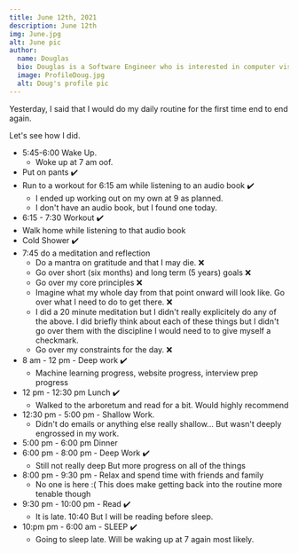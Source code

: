 ```yaml
---
title: June 12th, 2021
description: June 12th
img: June.jpg
alt: June pic
author:
  name: Douglas
  bio: Douglas is a Software Engineer who is interested in computer vision and our quest for strong AI. He also is constantly looking for ways to push the envelope of his personal mental and physical fitness.
  image: ProfileDoug.jpg
  alt: Doug's profile pic
---
```


Yesterday, I said that I would do my daily routine for the first time end to end again.

Let's see how I did.

- 5:45-6:00 Wake Up.
    - Woke up at 7 am oof. 
- Put on pants ✔️
- Run to a workout for 6:15 am while listening to an audio book ✔️
    - I ended up working out on my own at 9 as planned.
    - I don't have an audio book, but I found one today.
- 6:15 - 7:30 Workout ✔️
- Walk home while listening to that audio book
- Cold Shower ✔️
- 7:45 do a meditation and reflection
  - Do a mantra on gratitude and that I may die. ❌
  - Go over short (six months) and long term (5 years) goals ❌
  - Go over my core principles ❌
  - Imagine what my whole day from that point onward will look like. Go over what I need to do to get there. ❌
  - I did a 20 minute meditation but I didn't really explicitely do any of the above. I did briefly think about each of these things but I didn't go over them with the discipline I would need to to give myself a checkmark.
  - Go over my constraints for the day. ❌
-  8 am - 12 pm - Deep work ✔️
    - Machine learning progress, website progress, interview prep progress
- 12 pm - 12:30 pm Lunch ✔️
    - Walked to the arboretum and read for a bit. Would highly recommend
- 12:30 pm - 5:00 pm - Shallow Work.
    - Didn't do emails or anything else really shallow... But wasn't deeply engrossed in my work.
- 5:00 pm - 6:00 pm Dinner 
- 6:00 pm - 8:00 pm - Deep Work ✔️
    - Still not really deep But more progress on all of the things
- 8:00 pm - 9:30 pm - Relax and spend time with friends and family 
    - No one is here :( This does make getting back into the routine more tenable though
- 9:30 pm - 10:00 pm - Read ✔️
    - It is late. 10:40 But I will be reading before sleep.
- 10:pm pm - 6:00 am - SLEEP ✔️
    - Going to sleep late. Will be waking up at 7 again most likely.